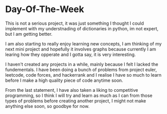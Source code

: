 # Day-Of-The-Week
This is not a serious project, it was just something I thought I could implement with my understnading of dictionaries in python, im not expert, 
but I am getting better.

I am also starting to really enjoy learning new concepts, I am thinking of my next mini project and hopefully it involves graphs because
currently I am learing how they opperate and I gotta say, it is very interesting. 

I haven't created any projects in a while, mainly because I felt I lacked the fundementals. I have been doing a bunch of problems from project euler, leetcode, 
code forces, and hackerrank and I realise I have so much to learn before I make a high quality piece of code anytime soon.

From the last statement, I have also taken a liking to competitive programming, so I think I will try and learn as much as I can from those types of problems 
before creating another project, I might not make anything else soon, so goodbye for now.
